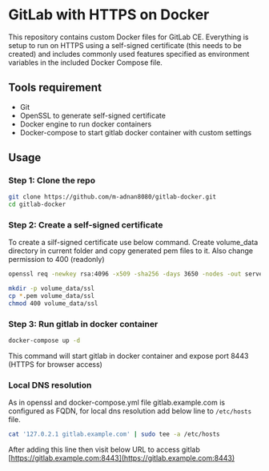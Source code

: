 # GitLab with HTTPS on Docker
This repository contains custom Docker files for GitLab CE. Everything is setup to run on HTTPS using a self-signed certificate (this needs to be created) and includes commonly used features specified as environment variables in the included Docker Compose file.

## Tools requirement
- Git
- OpenSSL to generate self-signed certificate
- Docker engine to run docker containers
- Docker-compose to start gitlab docker container with custom settings

## Usage
### Step 1: Clone the repo
```sh
git clone https://github.com/m-adnan8080/gitlab-docker.git
cd gitlab-docker
```
### Step 2: Create a self-signed certificate
To create a silf-signed certificate use below command. Create volume_data directory in current folder and copy generated pem files to it. Also change permission to 400 (readonly)
```sh
openssl req -newkey rsa:4096 -x509 -sha256 -days 3650 -nodes -out server-cert.pem -keyout server-key.pem -subj "/C=PK/ST=ISB/L=ISB/O=Home-DC/OU=IT Department/CN=gitlab.example.com"

mkdir -p volume_data/ssl
cp *.pem volume_data/ssl
chmod 400 volume_data/ssl
```
### Step 3: Run gitlab in docker container
```sh
docker-compose up -d
```
This command will start gitlab in docker container and expose port 8443 (HTTPS for browser access)

### Local DNS resolution
As in openssl and docker-compose.yml file gitlab.example.com is configured as FQDN, for local dns resolution add below line to `/etc/hosts` file.
```sh
cat '127.0.2.1 gitlab.example.com' | sudo tee -a /etc/hosts
```
After adding this line then visit below URL to access gitlab [https://gitlab.example.com:8443](https://gitlab.example.com:8443)
